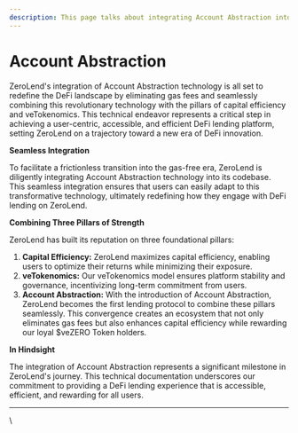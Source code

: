 ```yaml
---
description: This page talks about integrating Account Abstraction into our codebase.
---
```


# Account Abstraction

ZeroLend's integration of Account Abstraction technology is all set to redefine the DeFi landscape by eliminating gas fees and seamlessly combining this revolutionary technology with the pillars of capital efficiency and veTokenomics. This technical endeavor represents a critical step in achieving a user-centric, accessible, and efficient DeFi lending platform, setting ZeroLend on a trajectory toward a new era of DeFi innovation.

**Seamless Integration**

To facilitate a frictionless transition into the gas-free era, ZeroLend is diligently integrating Account Abstraction technology into its codebase. This seamless integration ensures that users can easily adapt to this transformative technology, ultimately redefining how they engage with DeFi lending on ZeroLend.

**Combining Three Pillars of Strength**

ZeroLend has built its reputation on three foundational pillars:

1. **Capital Efficiency:** ZeroLend maximizes capital efficiency, enabling users to optimize their returns while minimizing their exposure.
2. **veTokenomics:** Our veTokenomics model ensures platform stability and governance, incentivizing long-term commitment from users.
3. **Account Abstraction:** With the introduction of Account Abstraction, ZeroLend becomes the first lending protocol to combine these pillars seamlessly. This convergence creates an ecosystem that not only eliminates gas fees but also enhances capital efficiency while rewarding our loyal $veZERO Token holders.

**In Hindsight**

The integration of Account Abstraction represents a significant milestone in ZeroLend's journey. This technical documentation underscores our commitment to providing a DeFi lending experience that is accessible, efficient, and rewarding for all users.&#x20;

***



\
